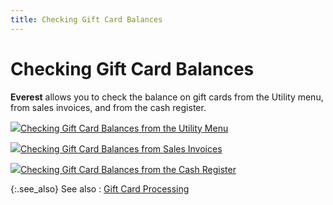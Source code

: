 ```yaml
---
title: Checking Gift Card Balances
---
```


# Checking Gift Card Balances


**Everest** allows you  to check the balance on gift cards from the Utility menu, from sales invoices,  and from the cash register.


![]({{site.sc_baseurl}}/img/lens.gif)[Checking  Gift Card Balances from the Utility Menu]({{site.utl_chm}}/other-utilities/gift-card-balance-inquiry/gift_card_balance_inquiry_other_utlities_ut.html)


![]({{site.sc_baseurl}}/img/lens.gif)[Checking  Gift Card Balances from Sales Invoices]({{site.sp_chm}}/misc/checking_gift_card_balances_from_sales_invoices_profile_options_sal.html)


![]({{site.sc_baseurl}}/img/lens.gif)[Checking  Gift Card Balances from the Cash Register]({{site.pos_chm}}/pos-trans/create-pos-doc/pos-si-profile/options/gift_card_balance_inquiry_cash_register_profile_options_pos.html)


{:.see_also}
See also
: [Gift  Card Processing]({{site.sc_baseurl}}/options/payment-information/gift-card-processing/gift_card_processing_payment_info_sc.html)
